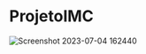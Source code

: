 # ProjetoIMC
![Screenshot 2023-07-04 162440](https://github.com/SrKossatz/ProjetoIMC/assets/113392841/031ea907-ced9-4e10-83e5-4b81ef04d4e0)
